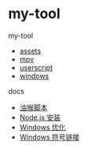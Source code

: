 # my-tool

my-tool

- [assets](./assets/README.md)
- [mpv](./mpv/README.md)
- [userscript](./userscript/README.md)
- [windows](./windows/README.md)

docs

- [油猴脚本](./docs/zh-cn/userscript.md)
- [Node.js 安装](./docs/zh-cn/nodejs.md)
- [Windows 优化](./docs/zh-cn/windows.md)
- [Windows 符号链接](./docs/zh-cn/symlink.md)
